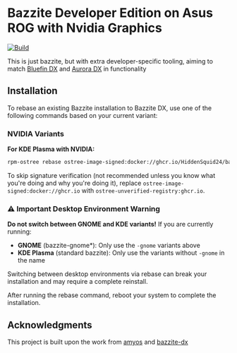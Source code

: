 # Bazzite Developer Edition on Asus ROG with Nvidia Graphics

[![Build](https://github.com/HiddenSquid24/bazzite-dx-asus-nvidia/actions/workflows/build.yml/badge.svg)](https://github.com//HiddenSquid24/bazzite-dx-asus-nvidia/actions/workflows/build.yml)

This is just bazzite, but with extra developer-specific tooling, aiming to match [Bluefin DX](https://docs.projectbluefin.io/bluefin-dx/) and [Aurora DX](https://docs.getaurora.dev/dx/aurora-dx-intro) in functionality

## Installation

To rebase an existing Bazzite installation to Bazzite DX, use one of the following commands based on your current variant:

### NVIDIA Variants

**For KDE Plasma with NVIDIA:**
```bash
rpm-ostree rebase ostree-image-signed:docker://ghcr.io/HiddenSquid24/bazzite-dx-asus-nvidia:stable
```

To skip signature verification (not recommended unless you know what you're doing and why you're doing it), replace `ostree-image-signed:docker://ghcr.io` with `ostree-unverified-registry:ghcr.io`.

### ⚠️ Important Desktop Environment Warning

**Do not switch between GNOME and KDE variants!** If you are currently running:
- **GNOME** (bazzite-gnome*): Only use the `-gnome` variants above
- **KDE Plasma** (standard bazzite): Only use the variants without `-gnome` in the name

Switching between desktop environments via rebase can break your installation and may require a complete reinstall.

After running the rebase command, reboot your system to complete the installation. 

## Acknowledgments

This project is built upon the work from [amyos](https://github.com/astrovm/amyos) and [bazzite-dx](https://github.com//ublue-os/bazzite-dx)

